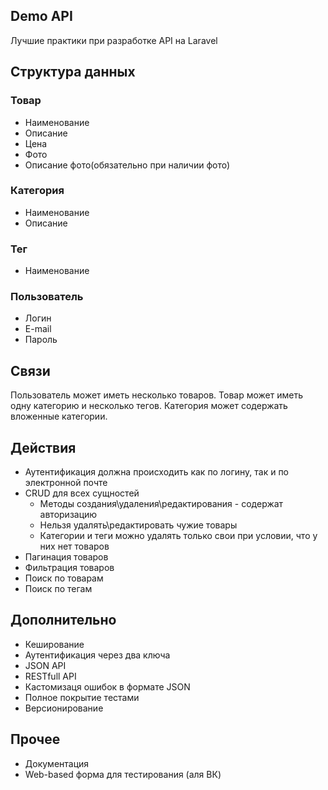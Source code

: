 ## Demo API

Лучшие практики при разработке API на Laravel

## Структура данных

### Товар

- Наименование
- Описание
- Цена
- Фото
- Описание фото(обязательно при наличии фото)

### Категория

- Наименование
- Описание

### Тег

- Наименование

### Пользователь

- Логин
- E-mail
- Пароль

## Связи

Пользователь может иметь несколько товаров. 
Товар может иметь одну категорию и несколько тегов. 
Категория может содержать вложенные категории.

## Действия

- Аутентификация должна происходить как по логину, так и по электронной почте
- CRUD для всех сущностей
    - Методы создания\удаления\редактирования - содержат авторизацию
    - Нельзя удалять\редактировать чужие товары
    - Категории и теги можно удалять только свои при условии, что у них нет товаров
- Пагинация товаров
- Фильтрация товаров
- Поиск по товарам
- Поиск по тегам

## Дополнительно

- Кеширование
- Аутентификация через два ключа
- JSON API
- RESTfull API
- Кастомизаця ошибок в формате JSON
- Полное покрытие тестами
- Версионирование

## Прочее

- Документация
- Web-based форма для тестирования (аля ВК)